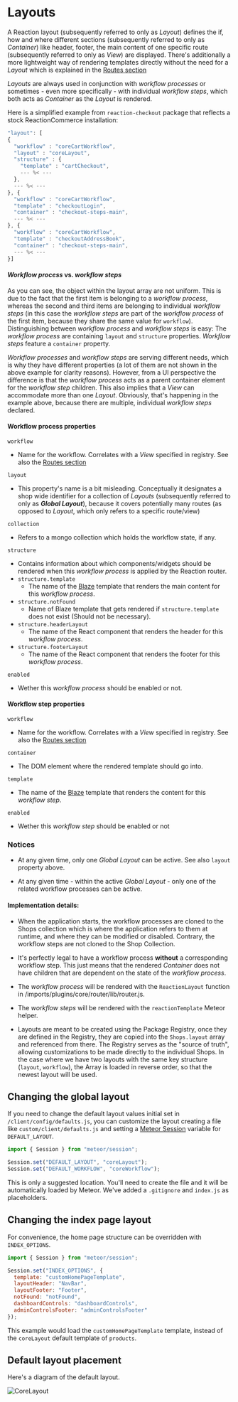# Layouts

A Reaction layout (subsequently referred to only as _Layout_) defines the if, how and where different sections (subsequently referred to only as _Container_) like header, footer, the main content of one specific route (subsequently referred to only as _View_) are displayed. There's additionally a more lightweight way of rendering templates directly without the need for a _Layout_ which is explained in the [Routes section](https://docs.reactioncommerce.com/reaction-docs/master/plugin-routes-6)

_Layouts_ are always used in conjunction with _workflow processes_ or sometimes - even more specifically - with individual _workflow steps_, which both acts as _Container_ as the _Layout_ is rendered.

Here is a simplified example from `reaction-checkout` package that reflects a stock ReactionCommerce installation:

```js
"layout": [
{
  "workflow" : "coreCartWorkflow",
  "layout" : "coreLayout",
  "structure" : {
    "template" : "cartCheckout",
    --- %< ---
  },
  --- %< ---
}, {
  "workflow" : "coreCartWorkflow",
  "template" : "checkoutLogin",
  "container" : "checkout-steps-main",
  --- %< ---
}, {
  "workflow" : "coreCartWorkflow",
  "template" : "checkoutAddressBook",
  "container" : "checkout-steps-main",
  --- %< ---
}]
```

#### _Workflow process_ vs. _workflow steps_
As you can see, the object within the layout array are not uniform. This is due to the fact that the first item is belonging to a _workflow process_, whereas the second and third items are belonging to individual _workflow steps_ (in this case the _workflow steps_ are part of the _workflow process_ of the first item, because they share the same value for `workflow`). Distinguishing between _workflow process_ and _workflow steps_ is easy: The _workflow process_ are containing `layout` and `structure` properties. _Workflow steps_ feature a `container` property.

_Workflow processes_ and _workflow steps_ are serving different needs, which is why they have different properties (a lot of them are not shown in the above example for clarity reasons). However, from a UI perspective the difference is that the _workflow process_ acts as a parent container element for the _workflow step_ children. This also implies that a _View_ can accommodate more than one _Layout_. Obviously, that's happening in the example above, because there are multiple, individual _workflow steps_ declared.


#### Workflow process properties
`workflow`
* Name for the workflow. Correlates with a _View_ specified in registry.  See also the [Routes section](https://docs.reactioncommerce.com/reaction-docs/master/plugin-routes-6)

`layout`
* This property's name is a bit misleading. Conceptually it designates a shop wide identifier for a collection of _Layouts_ (subsequently referred to only as **_Global Layout_**), because it covers potentially many routes (as opposed to _Layout_, which only refers to a specific route/view)

`collection`
* Refers to a mongo collection which holds the workflow state, if any.

`structure`
* Contains information about which components/widgets should be rendered when this _workflow process_ is applied by the Reaction router.
* `structure.template`
  * The name of the [Blaze](http://docs.meteor.com/#/full/blaze_render) template that renders the main content for this _workflow process_.
* `structure.notFound`
  * Name of Blaze template that gets rendered if `structure.template` does not exist (Should not be necessary).
* `structure.headerLayout`
  * The name of the React component that renders the header for this _workflow process_.
* `structure.footerLayout`
  * The name of the React component that renders the footer for this _workflow process_.

`enabled`
  * Wether this _workflow process_ should be enabled or not.

#### Workflow step properties
`workflow`
* Name for the workflow. Correlates with a _View_ specified in registry. See also the [Routes section](https://docs.reactioncommerce.com/reaction-docs/master/plugin-routes-6)

`container`
* The DOM element where the rendered template should go into.

`template`
  * The name of the [Blaze](http://docs.meteor.com/#/full/blaze_render) template that renders the content for this _workflow step_.

`enabled`
  * Wether this _workflow step_ should be enabled or not

### Notices
* At any given time, only one _Global Layout_ can be active. See also `layout` property above.

* At any given time - within the active _Global Layout_ - only one of the related workflow processes can be active.

#### Implementation details:

* When the application starts, the workflow processes are cloned to the Shops collection which is where the application refers to them at runtime, and where they can be modified or disabled. Contrary, the workflow steps are not cloned to the Shop Collection.

* It's perfectly legal to have a workflow process **without** a corresponding workflow step. This just means that the rendered _Container_ does not have children that are dependent on the state of the _workflow process_.

* The _workflow process_ will be rendered with the `ReactionLayout` function in /imports/plugins/core/router/lib/router.js.

* The _workflow steps_ will be rendered with the `reactionTemplate` Meteor helper.

* Layouts are meant to be created using the Package Registry, once they are defined in the Registry, they are copied into the `Shops.layout` array and referenced from there.  The Registry serves as the "source of truth", allowing customizations to be made directly to the individual Shops. In the case where we have two layouts with the same key structure (`layout`, `workflow`), the Array is loaded in reverse order, so that the newest layout will be used.

## Changing the global layout

If you need to change the default layout values initial set in `/client/config/defaults.js`, you can customize the layout creating a file like `custom/client/defaults.js` and setting a [Meteor Session](http://docs.meteor.com/api/session.html) variable for `DEFAULT_LAYOUT`.

```js
import { Session } from "meteor/session";

Session.set("DEFAULT_LAYOUT", "coreLayout");
Session.set("DEFAULT_WORKFLOW", "coreWorkflow");
```

This is only a suggested location. You'll need to create the file and it will be automatically loaded by Meteor. We've added a `.gitignore` and `index.js` as placeholders.

## Changing the index page layout

For convenience, the home page structure can be overridden with `INDEX_OPTIONS`.

```js
import { Session } from "meteor/session";

Session.set("INDEX_OPTIONS", {
  template: "customHomePageTemplate",
  layoutHeader: "NavBar",
  layoutFooter: "Footer",
  notFound: "notFound",
  dashboardControls: "dashboardControls",
  adminControlsFooter: "adminControlsFooter"
});
```

This example would load the `customHomePageTemplate` template, instead of the `coreLayout` default template of `products`.


## Default layout placement

Here's a diagram of the default layout.

![CoreLayout](/assets/developer-registry-layout.png)
